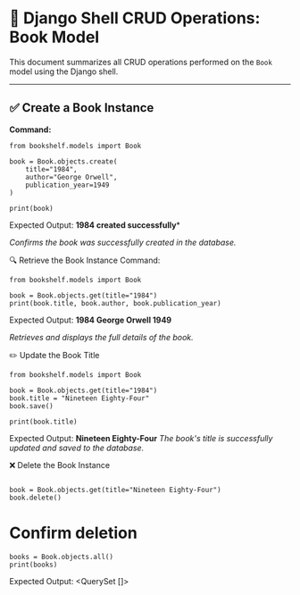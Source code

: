# 📘 Django Shell CRUD Operations: Book Model

This document summarizes all CRUD operations performed on the `Book` model using the Django shell.

---

## ✅ Create a Book Instance

**Command:**

```
from bookshelf.models import Book

book = Book.objects.create(
    title="1984",
    author="George Orwell",
    publication_year=1949
)

print(book)
```
Expected Output: **1984 created successfully***

*Confirms the book was successfully created in the database.*

🔍 Retrieve the Book Instance
Command:

```
from bookshelf.models import Book

book = Book.objects.get(title="1984")
print(book.title, book.author, book.publication_year)
```
Expected Output: **1984 George Orwell 1949**

*Retrieves and displays the full details of the book.*

✏️ Update the Book Title

```
from bookshelf.models import Book

book = Book.objects.get(title="1984")
book.title = "Nineteen Eighty-Four"
book.save()

print(book.title)
```


Expected Output:
**Nineteen Eighty-Four**
*The book's title is successfully updated and saved to the database.*

❌ Delete the Book Instance

```from bookshelf.models import Book

book = Book.objects.get(title="Nineteen Eighty-Four")
book.delete()
```

# Confirm deletion
```
books = Book.objects.all()
print(books)
```
Expected Output:
<QuerySet []>